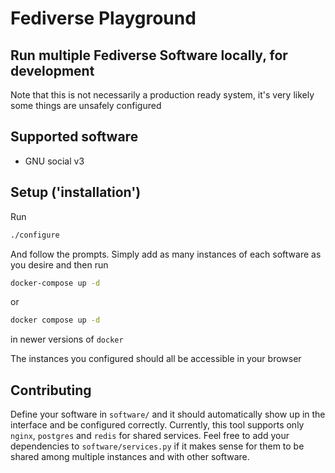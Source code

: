 # Fediverse Playground

## Run multiple Fediverse Software locally, for development

Note that this is not necessarily a production ready system, it's very likely
some things are unsafely configured


## Supported software

 - GNU social v3
 
## Setup ('installation')

Run

```sh
./configure
```

And follow the prompts. Simply add as many instances of each software as you desire and then run

```sh
docker-compose up -d
```

or

```sh
docker compose up -d
```

in newer versions of `docker`

The instances you configured should all be accessible in your browser

## Contributing

Define your software in `software/` and it should automatically show up in the
interface and be configured correctly. Currently, this tool supports only
`nginx`, `postgres` and `redis` for shared services. Feel free to add your
dependencies to `software/services.py` if it makes sense for them to be shared
among multiple instances and with other software.
